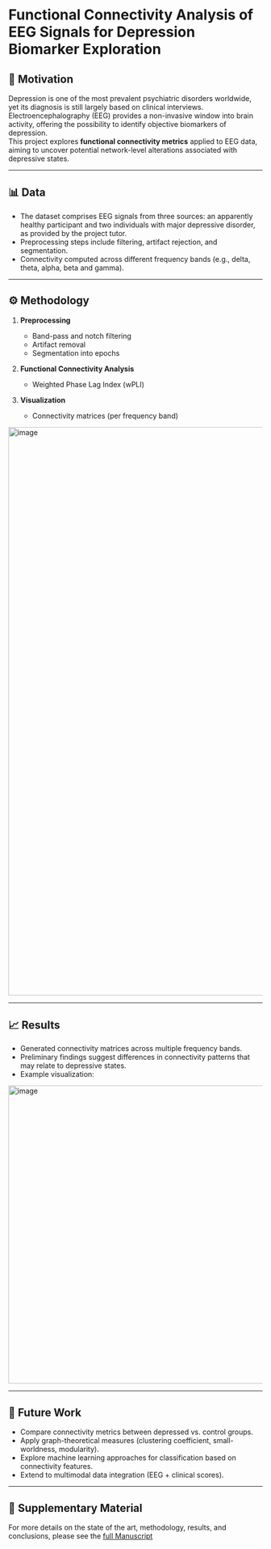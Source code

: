 # Functional Connectivity Analysis of EEG Signals for Depression Biomarker Exploration

## 🧠 Motivation
Depression is one of the most prevalent psychiatric disorders worldwide, yet its diagnosis is still largely based on clinical interviews. 
Electroencephalography (EEG) provides a non-invasive window into brain activity, offering the possibility to identify objective biomarkers of depression.  
This project explores **functional connectivity metrics** applied to EEG data, aiming to uncover potential network-level alterations associated with depressive states.

---

## 📊 Data
- The dataset comprises EEG signals from three sources: an apparently healthy participant and two individuals with major depressive disorder, as provided by the project tutor.  
- Preprocessing steps include filtering, artifact rejection, and segmentation.  
- Connectivity computed across different frequency bands (e.g., delta, theta, alpha, beta and gamma).  

---

## ⚙️ Methodology
1. **Preprocessing**  
   - Band-pass and notch filtering
   - Artifact removal  
   - Segmentation into epochs  
   
2. **Functional Connectivity Analysis**  
   - Weighted Phase Lag Index (wPLI)
  
3. **Visualization**  
   - Connectivity matrices (per frequency band)    
<img width="2000" height="1125" alt="image" src="https://github.com/user-attachments/assets/35740178-57c2-442b-811c-98f25192ca48" />

---

## 📈 Results
- Generated connectivity matrices across multiple frequency bands.  
- Preliminary findings suggest differences in connectivity patterns that may relate to depressive states.  
- Example visualization:  
<img width="747" height="590" alt="image" src="https://github.com/user-attachments/assets/1eda52c2-1318-4150-8e8d-6d2456c2d3d5" />

  

---

## 🚀 Future Work
- Compare connectivity metrics between depressed vs. control groups.  
- Apply graph-theoretical measures (clustering coefficient, small-worldness, modularity).  
- Explore machine learning approaches for classification based on connectivity features.  
- Extend to multimodal data integration (EEG + clinical scores).  

---

## 📑 Supplementary Material
For more details on the state of the art, methodology, results, and conclusions, please see the [full Manuscript](https://github.com/MedCoder-Edwin/Biomarkers-for-depression-in-EEG-signals/blob/main/Biomarcadores%20en%20depresi%C3%B3n%20con%20se%C3%B1ales%20de%20electroencefalograf%C3%ADa%20Art%C3%ADculo%20de%20revisi%C3%B3n.pdf)

